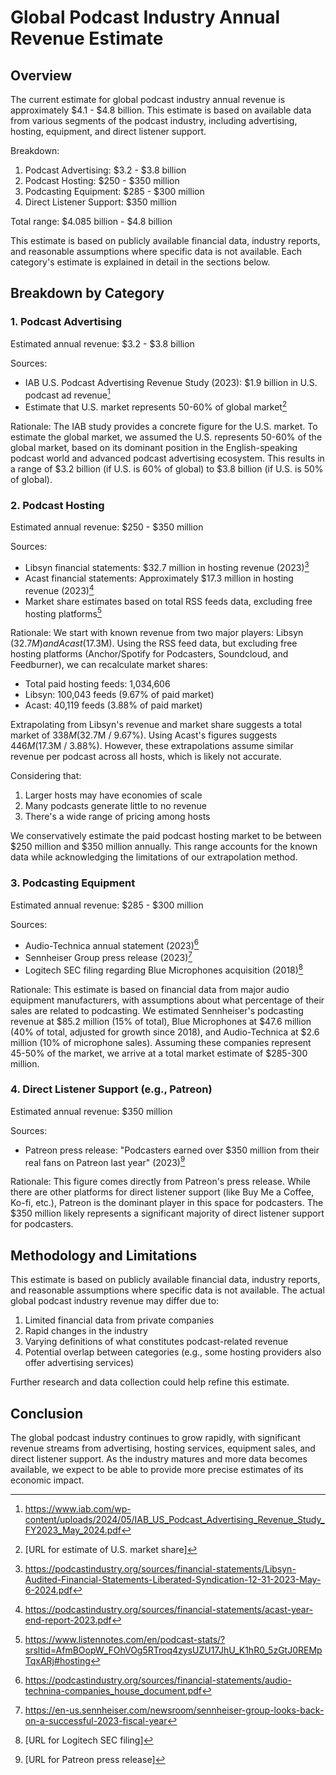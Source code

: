 # Global Podcast Industry Annual Revenue Estimate

## Overview

The current estimate for global podcast industry annual revenue is approximately $4.1 - $4.8 billion. This estimate is based on available data from various segments of the podcast industry, including advertising, hosting, equipment, and direct listener support.

Breakdown:
1. Podcast Advertising: $3.2 - $3.8 billion
2. Podcast Hosting: $250 - $350 million
3. Podcasting Equipment: $285 - $300 million
4. Direct Listener Support: $350 million

Total range: $4.085 billion - $4.8 billion

This estimate is based on publicly available financial data, industry reports, and reasonable assumptions where specific data is not available. Each category's estimate is explained in detail in the sections below.

## Breakdown by Category

### 1. Podcast Advertising

Estimated annual revenue: $3.2 - $3.8 billion

Sources:
- IAB U.S. Podcast Advertising Revenue Study (2023): $1.9 billion in U.S. podcast ad revenue[^1]
- Estimate that U.S. market represents 50-60% of global market[^2]

Rationale:
The IAB study provides a concrete figure for the U.S. market. To estimate the global market, we assumed the U.S. represents 50-60% of the global market, based on its dominant position in the English-speaking podcast world and advanced podcast advertising ecosystem. This results in a range of $3.2 billion (if U.S. is 60% of global) to $3.8 billion (if U.S. is 50% of global).

### 2. Podcast Hosting

Estimated annual revenue: $250 - $350 million

Sources:
- Libsyn financial statements: $32.7 million in hosting revenue (2023)[^3]
- Acast financial statements: Approximately $17.3 million in hosting revenue (2023)[^4]
- Market share estimates based on total RSS feeds data, excluding free hosting platforms[^5]

Rationale:
We start with known revenue from two major players: Libsyn ($32.7M) and Acast ($17.3M). Using the RSS feed data, but excluding free hosting platforms (Anchor/Spotify for Podcasters, Soundcloud, and Feedburner), we can recalculate market shares:

- Total paid hosting feeds: 1,034,606
- Libsyn: 100,043 feeds (9.67% of paid market)
- Acast: 40,119 feeds (3.88% of paid market)

Extrapolating from Libsyn's revenue and market share suggests a total market of $338M ($32.7M / 9.67%). Using Acast's figures suggests $446M ($17.3M / 3.88%). However, these extrapolations assume similar revenue per podcast across all hosts, which is likely not accurate.

Considering that:
1. Larger hosts may have economies of scale
2. Many podcasts generate little to no revenue
3. There's a wide range of pricing among hosts

We conservatively estimate the paid podcast hosting market to be between $250 million and $350 million annually. This range accounts for the known data while acknowledging the limitations of our extrapolation method.

### 3. Podcasting Equipment

Estimated annual revenue: $285 - $300 million

Sources:
- Audio-Technica annual statement (2023)[^6]
- Sennheiser Group press release (2023)[^7]
- Logitech SEC filing regarding Blue Microphones acquisition (2018)[^8]

Rationale:
This estimate is based on financial data from major audio equipment manufacturers, with assumptions about what percentage of their sales are related to podcasting. We estimated Sennheiser's podcasting revenue at $85.2 million (15% of total), Blue Microphones at $47.6 million (40% of total, adjusted for growth since 2018), and Audio-Technica at $2.6 million (10% of microphone sales). Assuming these companies represent 45-50% of the market, we arrive at a total market estimate of $285-300 million.

### 4. Direct Listener Support (e.g., Patreon)

Estimated annual revenue: $350 million

Sources:
- Patreon press release: "Podcasters earned over $350 million from their real fans on Patreon last year" (2023)[^9]

Rationale:
This figure comes directly from Patreon's press release. While there are other platforms for direct listener support (like Buy Me a Coffee, Ko-fi, etc.), Patreon is the dominant player in this space for podcasters. The $350 million likely represents a significant majority of direct listener support for podcasters.

## Methodology and Limitations

This estimate is based on publicly available financial data, industry reports, and reasonable assumptions where specific data is not available. The actual global podcast industry revenue may differ due to:

1. Limited financial data from private companies
2. Rapid changes in the industry
3. Varying definitions of what constitutes podcast-related revenue
4. Potential overlap between categories (e.g., some hosting providers also offer advertising services)

Further research and data collection could help refine this estimate.

## Conclusion

The global podcast industry continues to grow rapidly, with significant revenue streams from advertising, hosting services, equipment sales, and direct listener support. As the industry matures and more data becomes available, we expect to be able to provide more precise estimates of its economic impact.

[^1]: https://www.iab.com/wp-content/uploads/2024/05/IAB_US_Podcast_Advertising_Revenue_Study_FY2023_May_2024.pdf
[^2]: [URL for estimate of U.S. market share]
[^3]: https://podcastindustry.org/sources/financial-statements/Libsyn-Audited-Financial-Statements-Liberated-Syndication-12-31-2023-May-6-2024.pdf
[^4]: https://podcastindustry.org/sources/financial-statements/acast-year-end-report-2023.pdf
[^5]: https://www.listennotes.com/en/podcast-stats/?srsltid=AfmBOopW_FOhVOg5RTroq4zysUZU17JhU_K1hR0_5zGtJ0REMpTqxARj#hosting
[^6]: https://podcastindustry.org/sources/financial-statements/audio-technina-companies_house_document.pdf
[^7]: https://en-us.sennheiser.com/newsroom/sennheiser-group-looks-back-on-a-successful-2023-fiscal-year
[^8]: [URL for Logitech SEC filing]
[^9]: [URL for Patreon press release]
